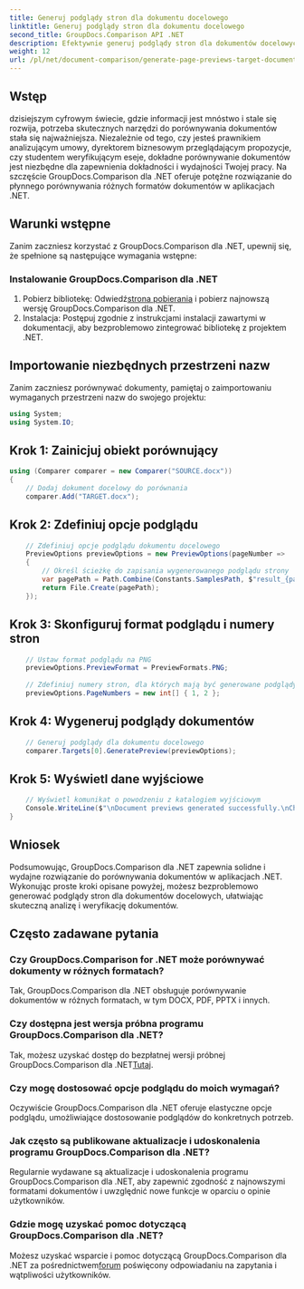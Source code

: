 ```yaml
---
title: Generuj podglądy stron dla dokumentu docelowego
linktitle: Generuj podglądy stron dla dokumentu docelowego
second_title: GroupDocs.Comparison API .NET
description: Efektywnie generuj podglądy stron dla dokumentów docelowych za pomocą GroupDocs.Comparison dla .NET. Postępuj zgodnie z naszym przewodnikiem krok po kroku, aby bezproblemowo porównać dokumenty.
weight: 12
url: /pl/net/document-comparison/generate-page-previews-target-document/
---
```

## Wstęp
dzisiejszym cyfrowym świecie, gdzie informacji jest mnóstwo i stale się rozwija, potrzeba skutecznych narzędzi do porównywania dokumentów stała się najważniejsza. Niezależnie od tego, czy jesteś prawnikiem analizującym umowy, dyrektorem biznesowym przeglądającym propozycje, czy studentem weryfikującym eseje, dokładne porównywanie dokumentów jest niezbędne dla zapewnienia dokładności i wydajności Twojej pracy. Na szczęście GroupDocs.Comparison dla .NET oferuje potężne rozwiązanie do płynnego porównywania różnych formatów dokumentów w aplikacjach .NET.
## Warunki wstępne
Zanim zaczniesz korzystać z GroupDocs.Comparison dla .NET, upewnij się, że spełnione są następujące wymagania wstępne:
### Instalowanie GroupDocs.Comparison dla .NET
1.  Pobierz bibliotekę: Odwiedź[strona pobierania](https://releases.groupdocs.com/comparison/net/) i pobierz najnowszą wersję GroupDocs.Comparison dla .NET.
2. Instalacja: Postępuj zgodnie z instrukcjami instalacji zawartymi w dokumentacji, aby bezproblemowo zintegrować bibliotekę z projektem .NET.

## Importowanie niezbędnych przestrzeni nazw
Zanim zaczniesz porównywać dokumenty, pamiętaj o zaimportowaniu wymaganych przestrzeni nazw do swojego projektu:
```csharp
using System;
using System.IO;

```
## Krok 1: Zainicjuj obiekt porównujący
```csharp
using (Comparer comparer = new Comparer("SOURCE.docx"))
{
    // Dodaj dokument docelowy do porównania
    comparer.Add("TARGET.docx");
```
## Krok 2: Zdefiniuj opcje podglądu
```csharp
    // Zdefiniuj opcje podglądu dokumentu docelowego
    PreviewOptions previewOptions = new PreviewOptions(pageNumber =>
    {
        // Określ ścieżkę do zapisania wygenerowanego podglądu strony
        var pagePath = Path.Combine(Constants.SamplesPath, $"result_{pageNumber}.png");
        return File.Create(pagePath);
    });
```
## Krok 3: Skonfiguruj format podglądu i numery stron
```csharp
    // Ustaw format podglądu na PNG
    previewOptions.PreviewFormat = PreviewFormats.PNG;
    
    // Zdefiniuj numery stron, dla których mają być generowane podglądy
    previewOptions.PageNumbers = new int[] { 1, 2 };
```
## Krok 4: Wygeneruj podglądy dokumentów
```csharp
    // Generuj podglądy dla dokumentu docelowego
    comparer.Targets[0].GeneratePreview(previewOptions);
```
## Krok 5: Wyświetl dane wyjściowe
```csharp
    // Wyświetl komunikat o powodzeniu z katalogiem wyjściowym
    Console.WriteLine($"\nDocument previews generated successfully.\nCheck output in {Directory.GetCurrentDirectory()}.");
}
```

## Wniosek
Podsumowując, GroupDocs.Comparison dla .NET zapewnia solidne i wydajne rozwiązanie do porównywania dokumentów w aplikacjach .NET. Wykonując proste kroki opisane powyżej, możesz bezproblemowo generować podglądy stron dla dokumentów docelowych, ułatwiając skuteczną analizę i weryfikację dokumentów.
## Często zadawane pytania
### Czy GroupDocs.Comparison for .NET może porównywać dokumenty w różnych formatach?
Tak, GroupDocs.Comparison dla .NET obsługuje porównywanie dokumentów w różnych formatach, w tym DOCX, PDF, PPTX i innych.
### Czy dostępna jest wersja próbna programu GroupDocs.Comparison dla .NET?
 Tak, możesz uzyskać dostęp do bezpłatnej wersji próbnej GroupDocs.Comparison dla .NET[Tutaj](https://releases.groupdocs.com/).
### Czy mogę dostosować opcje podglądu do moich wymagań?
Oczywiście GroupDocs.Comparison dla .NET oferuje elastyczne opcje podglądu, umożliwiające dostosowanie podglądów do konkretnych potrzeb.
### Jak często są publikowane aktualizacje i udoskonalenia programu GroupDocs.Comparison dla .NET?
Regularnie wydawane są aktualizacje i udoskonalenia programu GroupDocs.Comparison dla .NET, aby zapewnić zgodność z najnowszymi formatami dokumentów i uwzględnić nowe funkcje w oparciu o opinie użytkowników.
### Gdzie mogę uzyskać pomoc dotyczącą GroupDocs.Comparison dla .NET?
 Możesz uzyskać wsparcie i pomoc dotyczącą GroupDocs.Comparison dla .NET za pośrednictwem[forum](https://forum.groupdocs.com/c/comparison/12) poświęcony odpowiadaniu na zapytania i wątpliwości użytkowników.